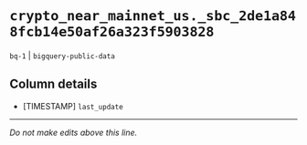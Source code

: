 # `crypto_near_mainnet_us._sbc_2de1a848fcb14e50af26a323f5903828`
`bq-1` | `bigquery-public-data`

## Column details
* [TIMESTAMP] `last_update`

-------------------------------------------------------------------------------
*Do not make edits above this line.*

